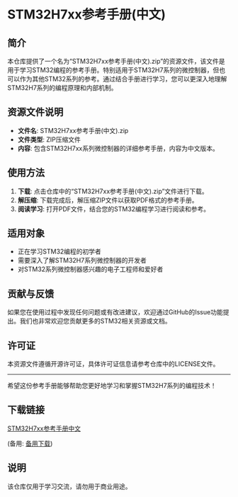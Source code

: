 # STM32H7xx参考手册(中文)

## 简介

本仓库提供了一个名为“STM32H7xx参考手册(中文).zip”的资源文件，该文件是用于学习STM32编程的参考手册。特别适用于STM32H7系列的微控制器，但也可以作为其他STM32系列的参考。通过结合手册进行学习，您可以更深入地理解STM32H7系列的编程原理和内部机制。

## 资源文件说明

- **文件名**: STM32H7xx参考手册(中文).zip
- **文件类型**: ZIP压缩文件
- **内容**: 包含STM32H7xx系列微控制器的详细参考手册，内容为中文版本。

## 使用方法

1. **下载**: 点击仓库中的“STM32H7xx参考手册(中文).zip”文件进行下载。
2. **解压缩**: 下载完成后，解压缩ZIP文件以获取PDF格式的参考手册。
3. **阅读学习**: 打开PDF文件，结合您的STM32编程学习进行阅读和参考。

## 适用对象

- 正在学习STM32编程的初学者
- 需要深入了解STM32H7系列微控制器的开发者
- 对STM32系列微控制器感兴趣的电子工程师和爱好者

## 贡献与反馈

如果您在使用过程中发现任何问题或有改进建议，欢迎通过GitHub的Issue功能提出。我们也非常欢迎您贡献更多的STM32相关资源或文档。

## 许可证

本资源文件遵循开源许可证，具体许可证信息请参考仓库中的LICENSE文件。

---

希望这份参考手册能够帮助您更好地学习和掌握STM32H7系列的编程技术！

## 下载链接
[STM32H7xx参考手册中文](https://pan.quark.cn/s/6b064dc1a165) 

(备用: [备用下载](https://pan.baidu.com/s/1XEk8nDSUv6CRzrzXVIpImQ?pwd=1234))

## 说明

该仓库仅用于学习交流，请勿用于商业用途。

